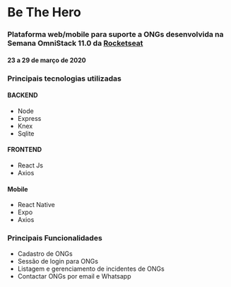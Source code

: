 # Be The Hero
### Plataforma web/mobile para suporte a ONGs desenvolvida na Semana OmniStack 11.0 da [Rocketseat](https://rocketseat.com.br/)
#### 23 a 29 de março de 2020

### Principais tecnologias utilizadas
#### BACKEND
- Node
- Express
- Knex
- Sqlite

#### FRONTEND
- React Js
- Axios

#### Mobile
- React Native
- Expo
- Axios

### Principais Funcionalidades
- Cadastro de ONGs
- Sessão de login para ONGs
- Listagem e gerenciamento de incidentes de ONGs
- Contactar ONGs por email e Whatsapp